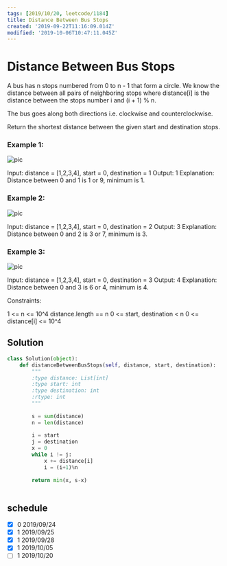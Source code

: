 ```yaml
---
tags: [2019/10/20, leetcode/1184]
title: Distance Between Bus Stops
created: '2019-09-22T11:16:09.014Z'
modified: '2019-10-06T10:47:11.045Z'
---
```


# Distance Between Bus Stops

A bus has n stops numbered from 0 to n - 1 that form a circle. We know the distance between all pairs of neighboring stops where distance[i] is the distance between the stops number i and (i + 1) % n.

The bus goes along both directions i.e. clockwise and counterclockwise.

Return the shortest distance between the given start and destination stops.

 

### Example 1:

![pic](https://assets.leetcode.com/uploads/2019/09/03/untitled-diagram-1.jpg)

Input: distance = [1,2,3,4], start = 0, destination = 1
Output: 1
Explanation: Distance between 0 and 1 is 1 or 9, minimum is 1.
 

### Example 2:

![pic](https://assets.leetcode.com/uploads/2019/09/03/untitled-diagram-1-1.jpg)

Input: distance = [1,2,3,4], start = 0, destination = 2
Output: 3
Explanation: Distance between 0 and 2 is 3 or 7, minimum is 3.
 

### Example 3:

![pic](https://assets.leetcode.com/uploads/2019/09/03/untitled-diagram-1-2.jpg)

Input: distance = [1,2,3,4], start = 0, destination = 3
Output: 4
Explanation: Distance between 0 and 3 is 6 or 4, minimum is 4.
 

Constraints:

1 <= n <= 10^4
distance.length == n
0 <= start, destination < n
0 <= distance[i] <= 10^4

## Solution

```python
class Solution(object):
    def distanceBetweenBusStops(self, distance, start, destination):
        """
        :type distance: List[int]
        :type start: int
        :type destination: int
        :rtype: int
        """
        
        s = sum(distance)
        n = len(distance)
        
        i = start
        j = destination
        x = 0
        while i != j:
            x += distance[i]
            i = (i+1)%n
        
        return min(x, s-x)
            
```

## schedule

* [x] 0 2019/09/24
* [x] 1 2019/09/25
* [x] 1 2019/09/28
* [x] 1 2019/10/05
* [ ] 1 2019/10/20
